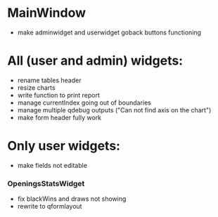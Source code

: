 # MainWindow
- make adminwidget and userwidget goback buttons functioning
# All (user and admin) widgets:
- rename tables header
- resize charts
- write function to print report
- manage currentIndex going out of boundaries
- manage multiple qdebug outputs ("Can not find axis on the chart")
- make form header fully work
# Only user widgets:
- make fields not editable

### OpeningsStatsWidget
- fix blackWins and draws not showing
- rewrite to qformlayout

